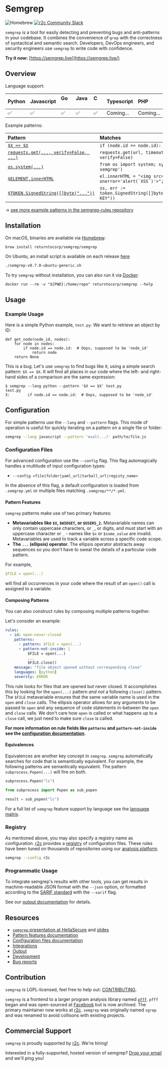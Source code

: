 # Semgrep

![Homebrew](https://github.com/returntocorp/homebrew-semgrep/workflows/homebrew/badge.svg)
[![r2c Community Slack](https://img.shields.io/badge/r2c_slack-join-brightgreen?style=flat&logo=slack&labelColor=4A154B)](https://join.slack.com/t/r2c-community/shared_invite/enQtNjU0NDYzMjAwODY4LWE3NTg1MGNhYTAwMzk5ZGRhMjQ2MzVhNGJiZjI1ZWQ0NjQ2YWI4ZGY3OGViMGJjNzA4ODQ3MjEzOWExNjZlNTA)

`semgrep` is a tool for easily detecting and preventing bugs and anti-patterns in
your codebase. It combines the convenience of `grep` with the correctness of
syntactical and semantic search. Developers, DevOps engineers, and security engineers
use `semgrep` to write code with confidence.

**Try it now:** [https://semgrep.live](https://semgrep.live/)

## Overview

Language support:

| **Python** | **Javascript** | **Go &nbsp; &nbsp; &nbsp;** | **Java &nbsp;** | **C &nbsp; &nbsp; &nbsp; &nbsp;** | **Typescript** | **PHP &nbsp; &nbsp;** |
|:-----------|:---------------|:----------------------------|:----------------|:----------------------------------|:---------------|:----------------------|
| ✅          | ✅              | ✅                           | ✅               | ✅                                 | Coming...      | Coming...             |

Example patterns:

| **Pattern**                                                        | **Matches**                                                |
|:-------------------------------------------------------------------|:-----------------------------------------------------------|
| [`$X == $X`](https://semgrep.live/20B)                             | `if (node.id == node.id): ...`                             |
| [`requests.get(..., verify=False, ...)`](https://semgrep.live/jqn) | `requests.get(url, timeout=3, verify=False)`               |
| [`os.system(...)`](https://semgrep.live/1W5)                       | `from os import system; system('echo semgrep')`            |
| [`$ELEMENT.innerHTML`](https://semgrep.live/9ze)                   | ``el.innerHTML = "<img src='x' onerror='alert(`XSS`)'>";`` |
| [`$TOKEN.SignedString([]byte("..."))`](https://semgrep.live/rXW)   | `ss, err := token.SignedString([]byte("HARDCODED KEY"))`   |

→ [see more example patterns in the semgrep-rules repository](https://github.com/returntocorp/semgrep-rules)

## Installation

On macOS, binaries are available via [Homebrew](https://brew.sh/):

```bash
brew install returntocorp/semgrep/semgrep
```

On Ubuntu, an install script is available on each release [here](https://github.com/returntocorp/semgrep/releases/download/v0.7.0/semgrep-v0.7.0-ubuntu-generic.sh)
```bash
./semgrep-v0.7.0-ubuntu-generic.sh
```

To try `semgrep` without installation, you can also run it via [Docker](https://docs.docker.com/install/):

```
docker run --rm -v "${PWD}:/home/repo" returntocorp/semgrep --help
```

## Usage

### Example Usage

Here is a simple Python example, `test.py`. We want to retrieve an object by ID:

```python3
def get_node(node_id, nodes):
    for node in nodes:
        if node.id == node.id:  # Oops, supposed to be 'node_id'
            return node
    return None
```

This is a bug. Let's use `semgrep` to find bugs like it, using a simple search pattern: `$X == $X`. It will find all places in our code where the left- and right-hand sides of a comparison are the same expression:

```
$ semgrep --lang python --pattern '$X == $X' test.py
test.py
3:        if node.id == node.id:  # Oops, supposed to be 'node_id'
```

## Configuration

For simple patterns use the `--lang` and `--pattern` flags. This mode of
operation is useful for quickly iterating on a pattern on a single file or
folder:

```bash
semgrep --lang javascript --pattern 'eval(...)' path/to/file.js
```

### Configuration Files

For advanced configuration use the `--config` flag. This flag automagically
handles a multitude of input configuration types:

* `--config <file|folder|yaml_url|tarball_url|registy_name>`

In the absence of this flag, a default configuration is loaded from `.semgrep.yml`
or multiple files matching `.semgrep/**/*.yml`.

#### Pattern Features

`semgrep` patterns make use of two primary features:

* **Metavariables like `$X`, `$WIDGET`, or `$USERS_2`.** Metavariable names can
only contain uppercase characters, or `_`, or digits, and must start with
an uppercase character or `_` - names like `$x` or `$some_value` are
invalid.  Metavariables are used to track a variable across a specific code
scope.
* **The `...` (ellipsis) operator.** The ellipsis operator abstracts away
sequences so you don't have to sweat the details of a particular code pattern.

For example,
```yaml
$FILE = open(...)
```
will find all occurrences in your code where the result of an `open()` call is assigned
to a variable.

#### Composing Patterns

You can also construct rules by composing multiple patterns together.

Let's consider an example:

```yaml
rules:
  - id: open-never-closed
    patterns:
      - pattern: $FILE = open(...)
      - pattern-not-inside: |
          $FILE = open(...)
          ...
          $FILE.close()
    message: "file object opened without corresponding close"
    languages: [python]
    severity: ERROR
```

This rule looks for files that are opened but never closed. It accomplishes
this by looking for the `open(...)` pattern _and not_ a following `close()`
pattern. The `$FILE` metavariable ensures that the same variable name is used
in the `open` and `close` calls. The ellipsis operator allows for any arguments
to be passed to `open` and any sequence of code statements in-between the `open`
and `close` calls. We don't care how `open` is called or what happens up to
a `close` call, we just need to make sure `close` is called.

**For more information on rule fields like `patterns` and `pattern-not-inside`
see the [configuration documentation](docs/configuration-files.md).**

#### Equivalences

Equivalences are another key concept in `semgrep`. `semgrep` automatically searches
for code that is semantically equivalent. For example, the following patterns
are semantically equivalent. The pattern `subprocess.Popen(...)` will fire on both.

```python
subprocess.Popen("ls")
```

```python
from subprocess import Popen as sub_popen

result = sub_popen("ls")
```

For a full list of `semgrep` feature support by language see the
[language matrix](docs/matrix.md).

### Registry

As mentioned above, you may also specify a registry name as configuration.
[r2c](https://r2c.dev) provides a [registry](https://github.com/returntocorp/semgrep-rules)
of configuration files. These rules have been tuned on thousands of repositories
using our [analysis platform](https://app.r2c.dev).

```bash
semgrep --config r2c
```

### Programmatic Usage

To integrate semgrep's results with other tools,
you can get results in machine-readable JSON format with the `--json` option,
or formatted according to the
[SARIF standard](https://docs.oasis-open.org/sarif/sarif/v2.1.0/cs01/sarif-v2.1.0-cs01.html)
with the `--sarif` flag.

See our [output documentation](docs/output.md) for details.

## Resources

* [`semgrep` presentation at HellaSecure](https://www.youtube.com/watch?v=M586wePrwYs) and [slides](https://bit.ly/hella-secure-semgrep)
* [Pattern features documentation](docs/pattern-features.md)
* [Configuration files documentation](docs/configuration-files.md)
* [Integrations](docs/integrations.md)
* [Output](docs/output.md)
* [Development](docs/development.md)
* [Bug reports](https://github.com/returntocorp/semgrep/issues)

## Contribution

`semgrep` is LGPL-licensed, feel free to help out: [CONTRIBUTING](https://github.com/returntocorp/semgrep/blob/develop/CONTRIBUTING.md).

`semgrep` is a frontend to a larger program analysis library named [`pfff`](https://github.com/returntocorp/pfff/). `pfff` began and was open-sourced at [Facebook](https://github.com/facebookarchive/pfff) but is now archived. The primary maintainer now works at [r2c](https://r2c.dev). `semgrep` was originally named `sgrep` and was renamed to avoid collisons with existing projects.

## Commercial Support

`semgrep` is proudly supported by [r2c](https://r2c.dev). We're hiring!

Interested in a fully-supported, hosted version of semgrep? [Drop your email](https://forms.gle/dpUUvSo1WtELL8DW6) and we'll ping you!
